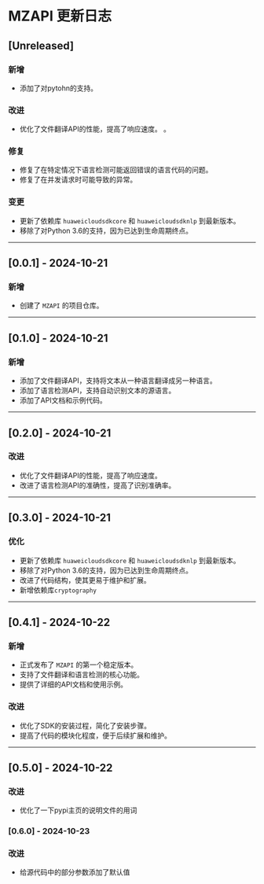 # MZAPI 更新日志

## [Unreleased]
### 新增
- 添加了对pytohn的支持。

### 改进
- 优化了文件翻译API的性能，提高了响应速度。 。

### 修复
- 修复了在特定情况下语言检测可能返回错误的语言代码的问题。
- 修复了在并发请求时可能导致的异常。

### 变更
- 更新了依赖库 `huaweicloudsdkcore` 和 `huaweicloudsdknlp` 到最新版本。
- 移除了对Python 3.6的支持，因为已达到生命周期终点。

---

## [0.0.1] - 2024-10-21
### 新增
- 创建了 `MZAPI` 的项目仓库。

---

## [0.1.0] - 2024-10-21
### 新增
- 添加了文件翻译API，支持将文本从一种语言翻译成另一种语言。
- 添加了语言检测API，支持自动识别文本的源语言。
- 添加了API文档和示例代码。

---

## [0.2.0] - 2024-10-21
### 改进
- 优化了文件翻译API的性能，提高了响应速度。
- 改进了语言检测API的准确性，提高了识别准确率。

---

## [0.3.0] - 2024-10-21
### 优化
- 更新了依赖库 `huaweicloudsdkcore` 和 `huaweicloudsdknlp` 到最新版本。
- 移除了对Python 3.6的支持，因为已达到生命周期终点。
- 改进了代码结构，使其更易于维护和扩展。
- 新增依赖库`cryptography`

---

## [0.4.1] - 2024-10-22
### 新增
- 正式发布了 `MZAPI` 的第一个稳定版本。
- 支持了文件翻译和语言检测的核心功能。
- 提供了详细的API文档和使用示例。

### 改进
- 优化了SDK的安装过程，简化了安装步骤。
- 提高了代码的模块化程度，便于后续扩展和维护。

---

## [0.5.0] - 2024-10-22
### 改进
- 优化了一下pypi主页的说明文件的用词

### [0.6.0] - 2024-10-23
### 改进
- 给源代码中的部分参数添加了默认值
